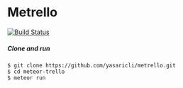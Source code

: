 Metrello
=============

[![Build Status](https://travis-ci.org/yasaricli/metrello.png)](https://travis-ci.org/yasaricli/metrello)

##### Clone and run
    $ git clone https://github.com/yasaricli/metrello.git
    $ cd meteor-trello
    $ meteor run


